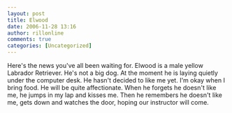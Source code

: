 ```yaml
---
layout: post
title: Elwood
date: 2006-11-28 13:16
author: rillonline
comments: true
categories: [Uncategorized]
---
```

Here's the news you've all been waiting for. Elwood is a male yellow Labrador Retriever. He's not a big dog. At the moment he is laying quietly under the computer desk. He hasn't decided to like me yet. I'm okay when I bring food. He will be quite affectionate. When he forgets he doesn't like me, he jumps in my lap and kisses me. Then he remembers he doesn't like me, gets down and watches the door, hoping our instructor will come.
